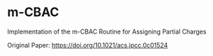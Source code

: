 # m-CBAC
Implementation of the m-CBAC Routine for Assigning Partial Charges

Original Paper: https://doi.org/10.1021/acs.jpcc.0c01524
